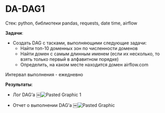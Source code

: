# DA-DAG1

Стек: python, библиотеки pandas, requests, date time, airflow 
 
**Задачи**:
* Создать DAG с тасками, выполняющими следующие задачи:
  - Найти топ-10 доменных зон по численности доменов
  - Найти домен с самым длинным именем (если их несколько, то взять только первый в алфавитном порядке)
  - Определить, на каком месте находится домен airflow.com

Интервал выполнения - ежедневно 

**Результаты**: 
* Лог DAG’а
￼![Pasted Graphic 1](https://github.com/ekaterina-drozd/DA-DAG1/assets/158583245/44762bf0-331f-422e-9615-a00999357546)


* Отчет о выполнении DAG’а
￼![Pasted Graphic](https://github.com/ekaterina-drozd/DA-DAG1/assets/158583245/8b40be49-480d-4867-b51a-829f59807b76)

